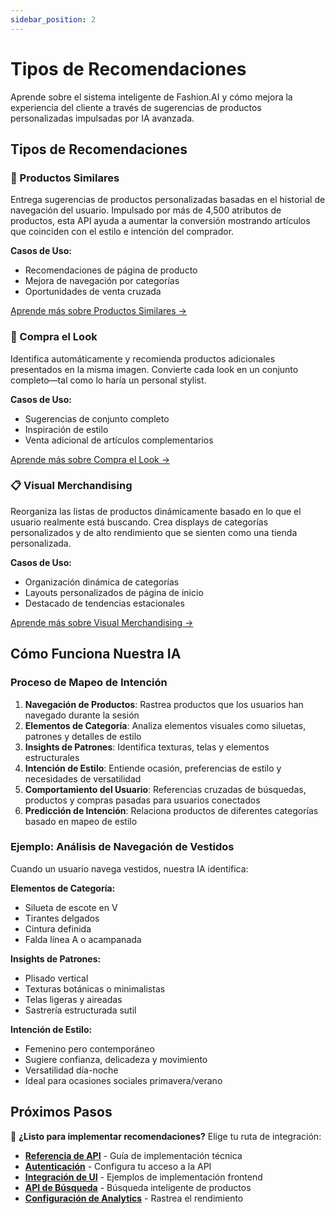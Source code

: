 ```yaml
---
sidebar_position: 2
---
```


# Tipos de Recomendaciones

Aprende sobre el sistema inteligente de Fashion.AI y cómo mejora la experiencia del cliente a través de sugerencias de productos personalizadas impulsadas por IA avanzada.

## Tipos de Recomendaciones

### 🎯 Productos Similares
Entrega sugerencias de productos personalizadas basadas en el historial de navegación del usuario. Impulsado por más de 4,500 atributos de productos, esta API ayuda a aumentar la conversión mostrando artículos que coinciden con el estilo e intención del comprador.

**Casos de Uso:**
- Recomendaciones de página de producto
- Mejora de navegación por categorías
- Oportunidades de venta cruzada

[Aprende más sobre Productos Similares →](../developer-guide/api-endpoints#evento-de-vista-de-categoría)

### 👗 Compra el Look
Identifica automáticamente y recomienda productos adicionales presentados en la misma imagen. Convierte cada look en un conjunto completo—tal como lo haría un personal stylist.

**Casos de Uso:**
- Sugerencias de conjunto completo
- Inspiración de estilo
- Venta adicional de artículos complementarios

[Aprende más sobre Compra el Look →](../developer-guide/api-endpoints#evento-compra-el-look)

### 📋 Visual Merchandising
Reorganiza las listas de productos dinámicamente basado en lo que el usuario realmente está buscando. Crea displays de categorías personalizados y de alto rendimiento que se sienten como una tienda personalizada.

**Casos de Uso:**
- Organización dinámica de categorías
- Layouts personalizados de página de inicio
- Destacado de tendencias estacionales

[Aprende más sobre Visual Merchandising →](../developer-guide/api-endpoints#evento-de-vista-de-categoría)

## Cómo Funciona Nuestra IA

### Proceso de Mapeo de Intención

1. **Navegación de Productos**: Rastrea productos que los usuarios han navegado durante la sesión
2. **Elementos de Categoría**: Analiza elementos visuales como siluetas, patrones y detalles de estilo
3. **Insights de Patrones**: Identifica texturas, telas y elementos estructurales
4. **Intención de Estilo**: Entiende ocasión, preferencias de estilo y necesidades de versatilidad
5. **Comportamiento del Usuario**: Referencias cruzadas de búsquedas, productos y compras pasadas para usuarios conectados
6. **Predicción de Intención**: Relaciona productos de diferentes categorías basado en mapeo de estilo

### Ejemplo: Análisis de Navegación de Vestidos

Cuando un usuario navega vestidos, nuestra IA identifica:

**Elementos de Categoría:**
- Silueta de escote en V
- Tirantes delgados
- Cintura definida
- Falda línea A o acampanada

**Insights de Patrones:**
- Plisado vertical
- Texturas botánicas o minimalistas
- Telas ligeras y aireadas
- Sastrería estructurada sutil

**Intención de Estilo:**
- Femenino pero contemporáneo
- Sugiere confianza, delicadeza y movimiento
- Versatilidad día-noche
- Ideal para ocasiones sociales primavera/verano

## Próximos Pasos

🚀 **¿Listo para implementar recomendaciones?** Elige tu ruta de integración:

- **[Referencia de API](../developer-guide/api-endpoints)** - Guía de implementación técnica
- **[Autenticación](../developer-guide/authentication)** - Configura tu acceso a la API
- **[Integración de UI](../developer-guide/ui-integration)** - Ejemplos de implementación frontend
- **[API de Búsqueda](../developer-guide/Search/overview)** - Búsqueda inteligente de productos
- **[Configuración de Analytics](../developer-guide/Analytics/google-analytics)** - Rastrea el rendimiento